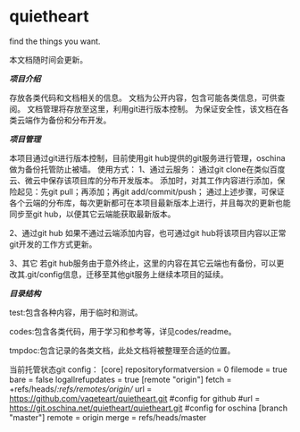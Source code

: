 quietheart
==========

find the things you want.

本文档随时间会更新。

***项目介绍***

存放各类代码和文档相关的信息。
文档为公开内容，包含可能各类信息，可供查阅。
文档管理将存放至这里，利用git进行版本控制。
为保证安全性，该文档在各类云端作为备份和分布开发。



***项目管理***

本项目通过git进行版本控制，目前使用git hub提供的git服务进行管理，oschina做为备份托管防止被墙。
使用方式：
1、通过云服务：
通过git clone在类似百度云、微云中保存该项目库的分布开发版本。
添加时，对其工作内容进行添加，保险起见：先git pull；再添加；再git add/commit/push；
通过上述步骤，可保证各个云端的分布库，每次更新都可在本项目最新版本上进行，并且每次的更新也能同步至git hub，以便其它云端能获取最新版本。

2、通过git hub
如果不通过云端添加内容，也可通过git hub将该项目内容以正常git开发的工作方式更新。

3、其它
若git hub服务由于意外终止，这里的内容在其它云端也有备份，可以更改其.git/config信息，迁移至其他git服务上继续本项目的延续。



***目录结构***

test:包含各种内容，用于临时和测试。

codes:包含各类代码，用于学习和参考等，详见codes/readme。

tmpdoc:包含记录的各类文档，此处文档将被整理至合适的位置。


当前托管状态git config：
[core]
    repositoryformatversion = 0 
    filemode = true
    bare = false
    logallrefupdates = true
[remote "origin"]
    fetch = +refs/heads/*:refs/remotes/origin/*
    url = https://github.com/vaqeteart/quietheart.git #config for github
    #url = https://git.oschina.net/quietheart/quietheart.git #config for oschina
[branch "master"]
    remote = origin
    merge = refs/heads/master
